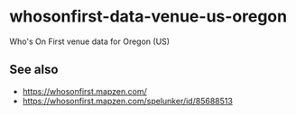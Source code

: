 # whosonfirst-data-venue-us-oregon

Who's On First venue data for Oregon (US)

## See also

* https://whosonfirst.mapzen.com/
* https://whosonfirst.mapzen.com/spelunker/id/85688513
